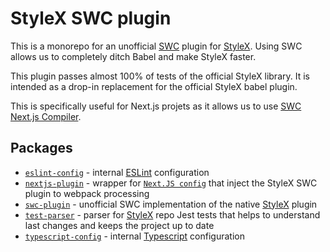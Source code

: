 # StyleX SWC plugin

This is a monorepo for an unofficial [SWC](https://swc.rs/) plugin for [StyleX](https://github.com/facebook/stylex). Using SWC allows us to completely ditch Babel and make StyleX faster.

This plugin passes almost 100% of tests of the official StyleX library. It is intended as a drop-in replacement for the official StyleX babel plugin.

This is specifically useful for Next.js projets as it allows us to use [SWC Next.js Compiler](https://nextjs.org/docs/architecture/nextjs-compiler).



## Packages

- [`eslint-config`](https://github.com/dwlad90/stylex-swc-plugin/tree/master/packages/eslint-config) - internal [ESLint](https://eslint.org/) configuration
- [`nextjs-plugin`](https://github.com/dwlad90/stylex-swc-plugin/tree/master/packages/nextjs-plugin) - wrapper for [`Next.JS config`](https://nextjs.org/docs/app/api-reference/next-config-js) that inject the StyleX SWC plugin to webpack processing
- [`swc-plugin`](https://github.com/dwlad90/stylex-swc-plugin/tree/master/packages/swc-plugin) - unofficial SWC implementation of the native [StyleX](https://github.com/facebook/stylex) plugin
- [`test-parser`](https://github.com/dwlad90/stylex-swc-plugin/tree/master/packages/test-parser) - parser for [StyleX](https://github.com/facebook/stylex) repo Jest tests that helps to understand last changes and keeps the project up to date
- [`typescript-config`](https://github.com/dwlad90/stylex-swc-plugin/tree/master/packages/typescript-config) - internal [Typescript](https://www.typescriptlang.org/docs/handbook/tsconfig-json.htm) configuration